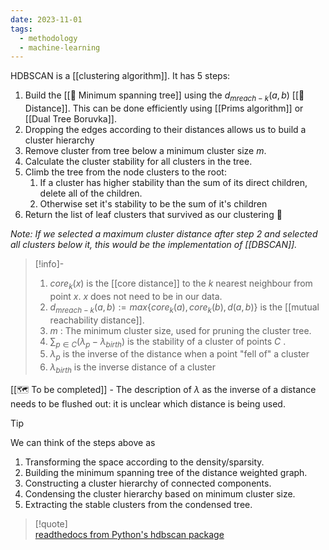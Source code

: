 ```yaml
---
date: 2023-11-01
tags:
  - methodology
  - machine-learning
---
```

HDBSCAN is a [[clustering algorithm]]. It has 5 steps:

1. Build the [[📘 Minimum spanning tree]] using the $d_{mreach-k}(a,b)$ [[📘 Distance]]. This can be done efficiently using [[Prims algorithm]] or [[Dual Tree Boruvka]].
2. Dropping the edges according to their distances allows us to build a cluster hierarchy
3. Remove cluster from tree below a minimum cluster size $m$.
4. Calculate the cluster stability for all clusters in the tree.
5. Climb the tree from the node clusters to the root:
	1. If a cluster has higher stability than the sum of its direct children, delete all of the children. 
	2. Otherwise set it's stability to be the sum of it's children
6. Return the list of leaf clusters that survived as our clustering 🎉

*Note: If we selected a maximum cluster distance after step 2 and selected all clusters below it, this would be the implementation of [[DBSCAN]].*

>[!info]-  
> 1. $core_k(x)$ is the [[core distance]] to the $k$ nearest neighbour from point $x$. $x$ does not need to be in our data.
> 2. $d_{mreach-k}(a,b) := max \{ core_k(a), core_k(b), d(a,b) \}$ is the [[mutual reachability distance]].
> 3. $m$ : The minimum cluster size, used for pruning the cluster tree.
> 4. $\sum_{p \in C} ( \lambda_p - \lambda_{birth})$ is the stability of a cluster of points $C$ .
> 5. $\lambda_p$ is the inverse of the distance when a point "fell of" a cluster
> 6. $\lambda_{birth}$ is the inverse distance of a cluster

[[🗺️ To be completed]] - The description of $\lambda$ as the inverse of a distance needs to be flushed out: it is unclear which distance is being used.
  
>[!tip]  
>We can think of the steps above as
> 1. Transforming the space according to the density/sparsity.
> 2. Building the minimum spanning tree of the distance weighted graph.
> 3. Constructing a cluster hierarchy of connected components.
> 4. Condensing the cluster hierarchy based on minimum cluster size.
> 5. Extracting the stable clusters from the condensed tree.  
  
  
>[!quote]  
> [readthedocs from Python's hdbscan package](https://hdbscan.readthedocs.io/en/latest/how_hdbscan_works.html)